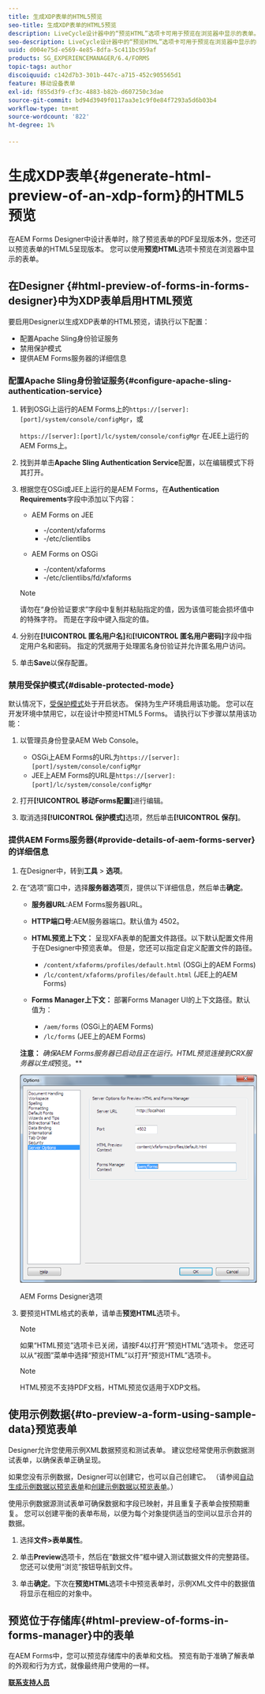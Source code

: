 ```yaml
---
title: 生成XDP表单的HTML5预览
seo-title: 生成XDP表单的HTML5预览
description: LiveCycle设计器中的“预览HTML”选项卡可用于预览在浏览器中显示的表单。
seo-description: LiveCycle设计器中的“预览HTML”选项卡可用于预览在浏览器中显示的表单。
uuid: d004e75d-e569-4e85-8dfa-5c411bc959af
products: SG_EXPERIENCEMANAGER/6.4/FORMS
topic-tags: author
discoiquuid: c142d7b3-301b-447c-a715-452c905565d1
feature: 移动设备表单
exl-id: f855d3f9-cf3c-4883-b82b-d607250c3dae
source-git-commit: bd94d3949f0117aa3e1c9f0e84f7293a5d6b03b4
workflow-type: tm+mt
source-wordcount: '822'
ht-degree: 1%

---
```


# 生成XDP表单{#generate-html-preview-of-an-xdp-form}的HTML5预览

在AEM Forms Designer中设计表单时，除了预览表单的PDF呈现版本外，您还可以预览表单的HTML5呈现版本。 您可以使用&#x200B;**预览HTML**&#x200B;选项卡预览在浏览器中显示的表单。

## 在Designer {#html-preview-of-forms-in-forms-designer}中为XDP表单启用HTML预览

要启用Designer以生成XDP表单的HTML预览，请执行以下配置：

* 配置Apache Sling身份验证服务
* 禁用保护模式
* 提供AEM Forms服务器的详细信息

### 配置Apache Sling身份验证服务{#configure-apache-sling-authentication-service}

1. 转到OSGi上运行的AEM Forms上的`https://[server]:[port]/system/console/configMgr`，或

   `https://[server]:[port]/lc/system/console/configMgr` 在JEE上运行的AEM Forms上。

1. 找到并单击&#x200B;**Apache Sling Authentication Service**&#x200B;配置，以在编辑模式下将其打开。

1. 根据您在OSGi或JEE上运行的是AEM Forms，在&#x200B;**Authentication Requirements**&#x200B;字段中添加以下内容：

   * AEM Forms on JEE

      * -/content/xfaforms
      * -/etc/clientlibs
   * AEM Forms on OSGi

      * -/content/xfaforms
      * -/etc/clientlibs/fd/xfaforms

   >[!NOTE]
   >
   >请勿在“身份验证要求”字段中复制并粘贴指定的值，因为该值可能会损坏值中的特殊字符。 而是在字段中键入指定的值。

1. 分别在&#x200B;**[!UICONTROL 匿名用户名]**&#x200B;和&#x200B;**[!UICONTROL 匿名用户密码]**&#x200B;字段中指定用户名和密码。 指定的凭据用于处理匿名身份验证并允许匿名用户访问。
1. 单击&#x200B;**Save**&#x200B;以保存配置。

### 禁用受保护模式{#disable-protected-mode}

默认情况下，[受保护模式](/help/forms/using/get-xdp-pdf-documents-aem.md)处于开启状态。 保持为生产环境启用该功能。 您可以在开发环境中禁用它，以在设计中预览HTML5 Forms。 请执行以下步骤以禁用该功能：

1. 以管理员身份登录AEM Web Console。

   * OSGi上AEM Forms的URL为`https://[server]:[port]/system/console/configMgr`
   * JEE上AEM Forms的URL是`https://[server]:[port]/lc/system/console/configMgr`

1. 打开&#x200B;**[!UICONTROL 移动Forms配置]**&#x200B;进行编辑。
1. 取消选择&#x200B;**[!UICONTROL 保护模式]**&#x200B;选项，然后单击&#x200B;**[!UICONTROL 保存]**。

### 提供AEM Forms服务器{#provide-details-of-aem-forms-server}的详细信息

1. 在Designer中，转到&#x200B;**工具** > **选项**。
1. 在“选项”窗口中，选择&#x200B;**服务器选项**&#x200B;页，提供以下详细信息，然后单击&#x200B;**确定**。

   * **服务器URL**:AEM Forms服务器URL。
   * **HTTP端口号**:AEM服务器端口。默认值为 4502。
   * **HTML预览上下文：** 呈现XFA表单的配置文件路径。以下默认配置文件用于在Designer中预览表单。 但是，您还可以指定自定义配置文件的路径。

      * `/content/xfaforms/profiles/default.html` (OSGi上的AEM Forms)
      * `/lc/content/xfaforms/profiles/default.html` (JEE上的AEM Forms)
   * **Forms Manager上下文：** 部署Forms Manager UI的上下文路径。默认值为：

      * `/aem/forms` (OSGi上的AEM Forms)
      * `/lc/forms` (JEE上的AEM Forms)

   **注意：** *确保AEM Forms服务器已启动且正在运行。HTML预览连接到CRX服务器以生成*&#x200B;预览。**

   ![AEM Forms Designer选项  ](assets/server_options.png)

   AEM Forms Designer选项

1. 要预览HTML格式的表单，请单击&#x200B;**预览HTML**&#x200B;选项卡。

   >[!NOTE]
   >
   >如果“HTML预览”选项卡已关闭，请按F4以打开“预览HTML”选项卡。 您还可以从“视图”菜单中选择“预览HTML”以打开“预览HTML”选项卡。

   >[!NOTE]
   >
   >HTML预览不支持PDF文档，HTML预览仅适用于XDP文档。

## 使用示例数据{#to-preview-a-form-using-sample-data}预览表单

Designer允许您使用示例XML数据预览和测试表单。 建议您经常使用示例数据测试表单，以确保表单正确呈现。

如果您没有示例数据，Designer可以创建它，也可以自己创建它。 （请参阅[自动生成示例数据以预览表单](https://help.adobe.com/en_US/AEMForms/6.1/DesignerHelp/WS107c29ade9134a2c136ae6f212a1f379c94-8000.2.html#WS92d06802c76abadb-728f46ac129b395660c-7efe.2)和[创建示例数据以预览表单](https://help.adobe.com/en_US/AEMForms/6.1/DesignerHelp/WS107c29ade9134a2c136ae6f212a1f379c94-8000.2.html#WS92d06802c76abadb-728f46ac129b395660c-7eff.2)。）

使用示例数据源测试表单可确保数据和字段已映射，并且重复子表单会按预期重复。 您可以创建平衡的表单布局，以便为每个对象提供适当的空间以显示合并的数据。

1. 选择&#x200B;**文件>表单属性**。

1. 单击&#x200B;**Preview**&#x200B;选项卡，然后在“数据文件”框中键入测试数据文件的完整路径。 您还可以使用“浏览”按钮导航到文件。

1. 单击&#x200B;**确定**。下次在&#x200B;**预览HTML**&#x200B;选项卡中预览表单时，示例XML文件中的数据值将显示在相应的对象中。

## 预览位于存储库{#html-preview-of-forms-in-forms-manager}中的表单

在AEM Forms中，您可以预览存储库中的表单和文档。 预览有助于准确了解表单的外观和行为方式，就像最终用户使用的一样。

[**联系支持人员**](https://www.adobe.com/cn/account/sign-in.supportportal.html)
